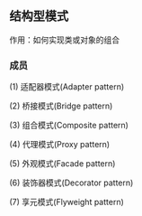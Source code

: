 ## 结构型模式

作用：如何实现类或对象的组合

### 成员

(1) 适配器模式(Adapter pattern)

(2) 桥接模式(Bridge pattern)

(3) 组合模式(Composite pattern)

(4) 代理模式(Proxy pattern)

(5) 外观模式(Facade pattern)

(6) 装饰器模式(Decorator pattern)

(7) 享元模式(Flyweight pattern)